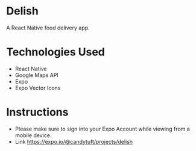# Delish

A React Native food delivery app.

# Technologies Used

- React Native
- Google Maps API
- Expo 
- Expo Vector Icons

# Instructions

- Please make sure to sign into your Expo Account while viewing from a mobile device.
- Link https://expo.io/@candytuft/projects/delish
